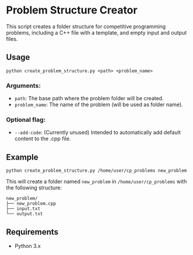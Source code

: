 # Problem Structure Creator

This script creates a folder structure for competitive programming problems, including a C++ file with a template, and empty input and output files.

## Usage

```
python create_problem_structure.py <path> <problem_name>
```

### Arguments:
- `path`: The base path where the problem folder will be created.
- `problem_name`: The name of the problem (will be used as folder name).

### Optional flag:
- `--add-code`: (Currently unused) Intended to automatically add default content to the .cpp file.

## Example

```
python create_problem_structure.py /home/user/cp_problems new_problem
```

This will create a folder named `new_problem` in `/home/user/cp_problems` with the following structure:

```
new_problem/
├── new_problem.cpp
├── input.txt
└── output.txt
```

## Requirements

- Python 3.x
